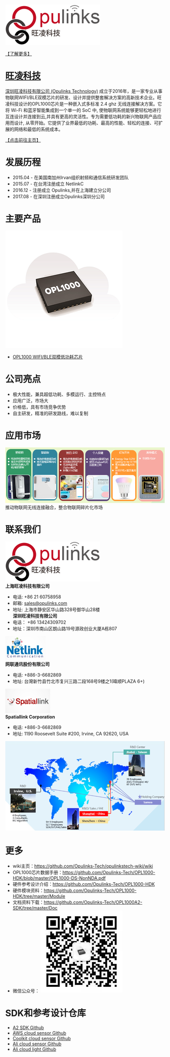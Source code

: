 ![avatar](https://github.com/Opulinks-Tech/OpulinksTech-WIKI/blob/master/opulinks_logo.png)  

[【了解更多】](https://github.com/Opulinks-Tech/OpulinksTech-WIKI/wiki)

# [旺凌科技](https://github.com/Opulinks-Tech/OpulinksTech-WIKI/wiki)

[深圳旺凌科技有限公司 (Opulinks Technology)](https://opulinks.com/zh/) 成立于2016年，是一家专业从事物联网WIFI/BLE双模芯片的研发、设计并提供整套解决方案的高新技术企业。旺凌科技设计的OPL1000芯片是一种嵌入式多标准 2.4 ghz 无线连接解决方案。它将 Wi-Fi 和蓝牙智能集成到一个单一的 SoC 中, 使物联网系统能够更轻松地进行互连设计并连接到云,并具有更高的灵活性。专为需要低功耗的新兴物联网产品应用而设计, 从零开始。它提供了业界最低的功耗、最高的性能、轻松的连接、可扩展的网络和最低的系统成本。

[【点击前往主页】](https://github.com/Opulinks-Tech/OpulinksTech-WIKI/wiki)

# 发展历程

* 2015.04 - 在美国南加州Irvan组织射频和通信系统研发团队
* 2015.07 - 在台湾注册成立 NetlinkC
* 2016.12 - 注册成立 Opulinks,并在上海建立分公司
* 2017.08 - 在深圳注册成立Opulinks深圳分公司

# 主要产品
![avatar](https://github.com/Opulinks-Tech/OpulinksTech-WIKI/blob/master/OPL1000_picture.png)
* [OPL1000 WIFI/BLE双模低功耗芯片](https://opulinks.com/zh/products/)  

# 公司亮点
* 极大性能，兼具超低功耗、多模运行、主控特点
* 应用广泛，市场大
* 价格低，具有市场竞争优势
* 自主研发，精准的研发路线，难以复制

# 应用市场
![Key_Selling_Point ](https://github.com/Opulinks-Tech/OpulinksTech-WIKI/blob/master/KPS.PNG)
推动物联网无线连接融合，整合物联网碎片化市场  

# 联系我们  
![avatar](https://github.com/Opulinks-Tech/OpulinksTech-WIKI/blob/master/opulinks_logo.png)  
**上海旺凌科技有限公司**
* 电话:  +86 21 60758958 
* 邮箱:  sales@opulinks.com  
* 地址: 上海市静安区华山路328号御华山28楼  
**深圳旺凌科技有限公司**
* 电话： +86 13424309702  
* 地址：深圳市南山区朗山路19号源政创业大厦A栋807
  
![Netlink](https://github.com/Opulinks-Tech/OpulinksTech-WIKI/blob/master/Netlink.PNG)  
**网联通讯股份有限公司**
* 电话:  +886-3-6682869
* 地址: 台灣新竹县竹北市复兴三路二段168号9楼之1(暐顺PLAZA 6+)
  
![Spatiallink](https://github.com/Opulinks-Tech/OpulinksTech-WIKI/blob/master/Spatiallink.PNG)  
**Spatiallink Corporation**
* 电话:  +886-3-6682869
* 地址: 1190 Roosevelt Suite #200, Irvine, CA 92620, USA
  
![location](https://github.com/Opulinks-Tech/OpulinksTech-WIKI/blob/master/location.PNG)

# 更多
* wiki主页：https://github.com/Opulinks-Tech/opulinkstech-wiki/wiki  
* OPL1000芯片数据手册：https://github.com/Opulinks-Tech/OPL1000-HDK/blob/master/OPL1000-DS-NonNDA.pdf 
* 硬件参考设计介绍：https://github.com/Opulinks-Tech/OPL1000-HDK
* 硬件模块资料：https://github.com/Opulinks-Tech/OPL1000-HDK/tree/master/Module
* 文档资料下载：https://github.com/Opulinks-Tech/OPL1000A2-SDK/tree/master/Doc 
* 微信公众号：
![avatar](https://github.com/Opulinks-Tech/OpulinksTech-WIKI/blob/master/Opulinks_WeChatOfficialAccounts.jpg)  


# SDK和参考设计仓库
* [A2 SDK Github](https://github.com/Opulinks-Tech/OPL1000A2-SDK.git)
* [AWS cloud sensor Github](https://github.com/Opulinks-Tech/OPL1000A2-Sensor-Device-Reference-Code-Aws-Cloud-with-MQTT.git)
* [Coolkit cloud sensor Github](https://github.com/Opulinks-Tech/OPL1000A2-Sensor-Device-Reference-Code-Coolkit-Cloud-with-HTTPS.git)
* [Ali cloud sensor Github](https://github.com/Opulinks-Tech/OPL1000A2-Sensor-Device-Reference-Code-Ali-Cloud-with-MQTT.git)
* [Ali cloud light Github](https://github.com/Opulinks-Tech/OPL1000A2-Light-Control-Reference-Code-Ali-Cloud-with-MQTT.git)

